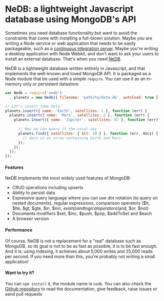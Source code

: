 # NeDB: a lightweight Javascript database using MongoDB's API

Sometimes you need database functionality but want to avoid the constraints that come with installing a full-blown solution. Maybe you are writing a Node service or web application that needs to be easily packageable, such as a <a href="https://github.com/louischatriot/braindead-ci" target="_blank">continuous integration server</a>. Maybe you're writing a desktop application with Node Webkit, and don't want to ask your users to install an external database. That's when you need <a href="https://github.com/louischatriot/nedb">NeDB</a>.

NeDB is a lightweight database written entirely in Javascript, and that implements the well-known and loved MongoDB API. It is packaged as a Node module that be used with a simple `require`. You can use it as an in-memory only or persistent datastore.

```javascript
var Nedb = require('nedb')
  , planets = new Nedb({ filename: 'path/to/data.db', autoload: true });

// Let's insert some data
planets.insert({ name: 'Earth', satellites: 1 }, function (err) {
  planets.insert({ name: 'Mars', satellites: 2 }, function (err) {
    planets.insert({ name: 'Jupiter', satellites: 67 }, function (err) {
      
      // Now we can query it the usual way
      planets.find({ satellites: { $lt: 10 } }, function (err, docs) {
        // docs is an array containing Earth and Mars
      });
    });
  });
});
```


#### Features
NeDB implements the most widely used features of MongoDB:  
* CRUD operations including upserts
* Ability to persist data
* Expressive query language where you can use dot notation (to query on nested documents), regular expressions, comparison operators ($lt, $lte, $gt, $gte, $in, $nin, $exists) and logical operators ($and, $or, $not)
* Documents modifiers $set, $inc, $push, $pop, $addToSet and $each
* A browser version


#### Performance
Of course, NeDB is not a replacement for a "real" database such as MongoDB, so its goal is not to be as fast as possible, it is to be fast enough. And it is: using indexing, it achieves about 5,000 writes and 25,000 reads per second. If you need more than this, you're probably not writing a small application!


#### Want to try it?
You can `npm install` it, the module name is `nedb`. You can also check the <a href="https://github.com/louischatriot/nedb">Github repository</a> to read the documentation, give feedback, raise issues or send pull requests



